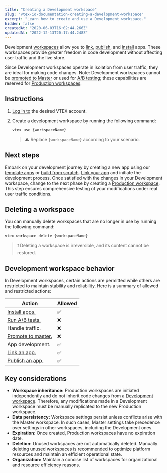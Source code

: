 ```yaml
---
title: "Creating a Development workspace"
slug: "vtex-io-documentation-creating-a-development-workspace"
excerpt: "Learn how to create and use a Development workspace." 
hidden: false
createdAt: "2020-06-03T16:02:44.266Z"
updatedAt: "2022-12-13T20:17:44.248Z"
---
```

Development [workspaces](https://developers.vtex.com/docs/guides/vtex-io-documentation-workspace/) allow you to [link](https://developers.vtex.com/docs/guides/vtex-io-documentation-linking-an-app/), [publish](https://developers.vtex.com/docs/guides/vtex-io-documentation-publishing-an-app/), and [install](https://developers.vtex.com/docs/guides/vtex-io-documentation-installing-an-app/) apps. These workspaces provide greater freedom in code development without affecting user traffic and the live store.

Since Development workspaces operate in isolation from user traffic, they are ideal for making code changes. Note: Development workspaces cannot be [promoted to Master](https://developers.vtex.com/docs/guides/vtex-io-documentation-promoting-a-workspace-to-master/) or used for [A/B testing](https://developers.vtex.com/docs/guides/vtex-io-documentation-running-native-ab-testing/); these capabilities are reserved for [Production workspaces](https://developers.vtex.com/docs/guides/vtex-io-documentation-creating-a-production-workspace/).

## Instructions

1. [Log in to](https://developers.vtex.com/docs/guides/vtex-io-documentation-vtex-io-cli-installation-and-command-reference) the desired VTEX account.
2. Create a development workspace by running the following command:

    ```sh
    vtex use {workspaceName}
    ```
    
    > ⚠️ Replace `{workspaceName}` according to your scenario.

## Next steps

Embark on your development journey by creating a new app using our [template apps](https://developers.vtex.com/docs/guides/code-samples) or [build from scratch](https://developers.vtex.com/docs/guides/vtex-io-getting-started). [Link your app](https://developers.vtex.com/docs/guides/vtex-io-documentation-linking-an-app/) and initiate the development process. Once satisfied with the changes in your Development workspace, change to the next phase by creating a [Production workspace](https://developers.vtex.com/docs/guides/vtex-io-documentation-creating-a-production-workspace). This step ensures comprehensive testing of your modifications under real user traffic conditions.

## Deleting a workspace

You can manually delete workspaces that are no longer in use by running the following command:

```shell
vtex workspace delete {workspaceName}
```

>❗ Deleting a workspace is irreversible, and its content cannot be restored.

## Development workspace behavior

In Development workspaces, certain actions are permitted while others are restricted to maintain stability and reliability. Here is a summary of allowed and restricted actions:

| Action                                | Allowed |
|---------------------------------------|---------|
| [Install apps.](https://developers.vtex.com/docs/guides/vtex-io-documentation-installing-an-app) | ✅ |
| [Run A/B tests.](https://developers.vtex.com/docs/guides/vtex-io-documentation-running-native-ab-testing) | ❌ |
| Handle traffic. | ❌ |
| [Promote to master.](https://developers.vtex.com/docs/guides/vtex-io-documentation-promoting-a-workspace-to-master) | ❌ |
| App development. | ✅ |
| [Link an app.](https://developers.vtex.com/docs/guides/vtex-io-documentation-linking-an-app) | ✅ |
| [Publish an app.](https://developers.vtex.com/docs/guides/vtex-io-documentation-publishing-an-app) | ✅ |

## Key considerations

- **Workspace inheritance:** Production workspaces are initiated independently and do not inherit code changes from a [Development workspace](https://developers.vtex.com/docs/guides/vtex-io-documentation-creating-a-development-workspace). Therefore, any modifications made in a Development workspace must be manually replicated to the new Production workspace. 
- **Data persistency:** Workspace settings persist unless conflicts arise with the Master workspace. In such cases, Master settings take precedence over settings in other workspaces, including the Development ones.
- **Expiration:** Once created, Production workspaces have no expiration date.
- **Deletion:** Unused workspaces are not automatically deleted. Manually deleting unused workspaces is recommended to optimize platform resources and maintain an efficient operational state.
- **Organization:** Maintain a concise list of workspaces for organizational and resource efficiency reasons.
